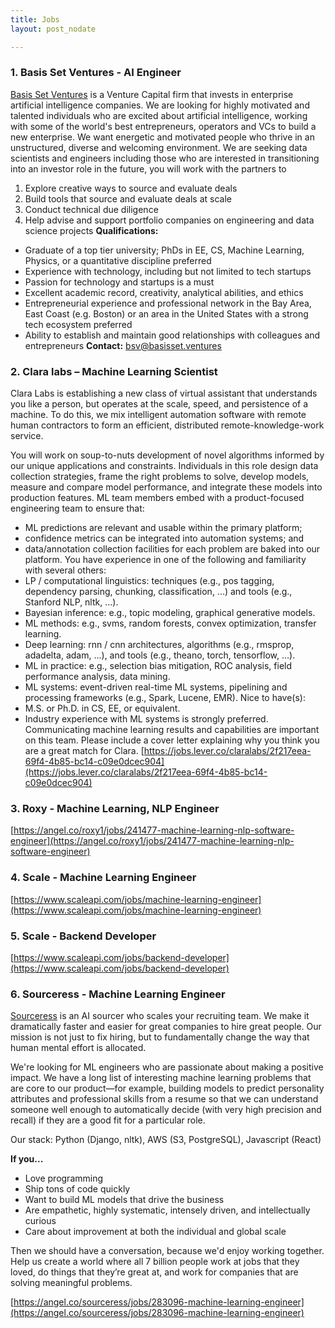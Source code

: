 ```yaml
---
title: Jobs
layout: post_nodate

---
```


### 1. **Basis Set Ventures** - AI Engineer
[Basis Set Ventures](https://basisset.ventures/) is a Venture Capital firm that invests in enterprise artificial intelligence companies. We are looking for highly motivated and talented individuals who are excited about artificial intelligence, working with some of the world's best entrepreneurs, operators and VCs to build a new enterprise. We want energetic and motivated people who thrive in an unstructured, diverse and welcoming environment.
We are seeking data scientists and engineers including those who are interested in transitioning into an investor role in the future, you will work with the partners to 
1. Explore creative ways to source and evaluate deals 
2. Build tools that source and evaluate deals at scale 
3. Conduct technical due diligence 
4. Help advise and support portfolio companies on engineering and data science projects
**Qualifications:**
- Graduate of a top tier university; PhDs in EE, CS, Machine Learning, Physics, or a quantitative discipline preferred
- Experience with technology, including but not limited to tech startups 
- Passion for technology and startups is a must
- Excellent academic record, creativity, analytical abilities, and ethics
- Entrepreneurial experience and professional network in the Bay Area, East Coast (e.g. Boston) or an area in the United States with a strong tech ecosystem preferred 
- Ability to establish and maintain good relationships with colleagues and entrepreneurs
**Contact:** [bsv@basisset.ventures](mailto:bsv@basisset.ventures)

### 2. **Clara labs** – Machine Learning Scientist
Clara Labs is establishing a new class of virtual assistant that understands you like a person, but operates at the scale, speed, and persistence of a machine. To do this, we mix intelligent automation software with remote human contractors to form an efficient, distributed remote-knowledge-work service.

You will work on soup-to-nuts development of novel algorithms informed by our unique applications and constraints. Individuals in this role design data collection strategies, frame the right problems to solve, develop models, measure and compare model performance, and integrate these models into production features.
ML team members embed with a product-focused engineering team to ensure that:
- ML predictions are relevant and usable within the primary platform;
- confidence metrics can be integrated into automation systems; and
- data/annotation collection facilities for each problem are baked into our platform.
You have experience in one of the following and familiarity with several others:
- LP / computational linguistics: techniques (e.g., pos tagging, dependency parsing, chunking, classification, ...) and tools (e.g., Stanford NLP, nltk, …).
- Bayesian inference: e.g., topic modeling, graphical generative models.
- ML methods: e.g., svms, random forests, convex optimization, transfer learning.
- Deep learning: rnn / cnn architectures, algorithms (e.g., rmsprop, adadelta, adam, ...), and tools (e.g., theano, torch, tensorflow, …).
- ML in practice: e.g., selection bias mitigation, ROC analysis, field performance analysis, data mining.
- ML systems: event-driven real-time ML systems, pipelining and processing frameworks (e.g., Spark, Lucene, EMR).
 Nice to have(s):
- M.S. or Ph.D. in CS, EE, or equivalent.
- Industry experience with ML systems is strongly preferred.
Communicating machine learning results and capabilities are important on this team. Please include a cover letter explaining why you think you are a great match for Clara.
[https://jobs.lever.co/claralabs/2f217eea-69f4-4b85-bc14-c09e0dcec904](https://jobs.lever.co/claralabs/2f217eea-69f4-4b85-bc14-c09e0dcec904)

### 3. **Roxy** - Machine Learning, NLP Engineer
[https://angel.co/roxy1/jobs/241477-machine-learning-nlp-software-engineer](https://angel.co/roxy1/jobs/241477-machine-learning-nlp-software-engineer)

### 4. **Scale** - Machine Learning Engineer
[https://www.scaleapi.com/jobs/machine-learning-engineer](https://www.scaleapi.com/jobs/machine-learning-engineer)

### 5. **Scale** - Backend Developer
[https://www.scaleapi.com/jobs/backend-developer](https://www.scaleapi.com/jobs/backend-developer)

### 6. **Sourceress - Machine Learning Engineer**
[Sourceress](http://www.sourceress.com) is an AI sourcer who scales your recruiting team. We make it dramatically faster and easier for great companies to hire great people. Our mission is not just to fix hiring, but to fundamentally change the way that human mental effort is allocated.

We're looking for ML engineers who are passionate about making a positive impact. We have a long list of interesting machine learning problems that are core to our product—for example, building models to predict personality attributes and professional skills from a resume so that we can understand someone well enough to automatically decide (with very high precision and recall) if they are a good fit for a particular role.

Our stack: Python (Django, nltk), AWS (S3, PostgreSQL), Javascript (React)

**If you...**
- Love programming 
- Ship tons of code quickly 
- Want to build ML models that drive the business 
- Are empathetic, highly systematic, intensely driven, and intellectually curious 
- Care about improvement at both the individual and global scale

Then we should have a conversation, because we'd enjoy working together. Help us create a world where all 7 billion people work at jobs that they loved, do things that they’re great at, and work for companies that are solving meaningful problems.

[https://angel.co/sourceress/jobs/283096-machine-learning-engineer](https://angel.co/sourceress/jobs/283096-machine-learning-engineer)